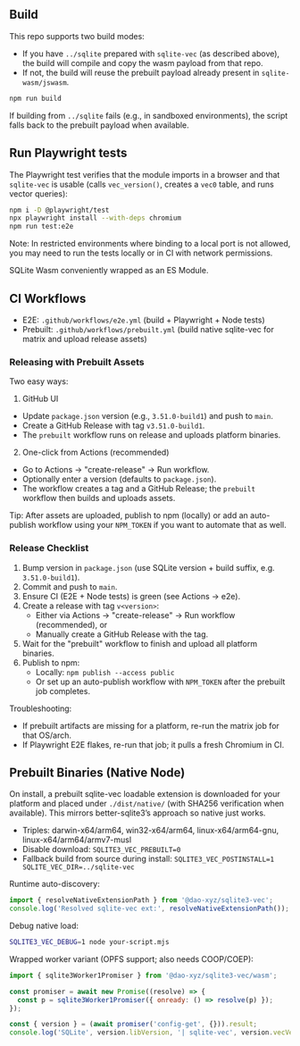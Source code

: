 ## Build

This repo supports two build modes:

- If you have `../sqlite` prepared with `sqlite-vec` (as described above), the
  build will compile and copy the wasm payload from that repo.
- If not, the build will reuse the prebuilt payload already present in
  `sqlite-wasm/jswasm`.

```bash
npm run build
```

If building from `../sqlite` fails (e.g., in sandboxed environments), the script
falls back to the prebuilt payload when available.

## Run Playwright tests

The Playwright test verifies that the module imports in a browser and that
`sqlite-vec` is usable (calls `vec_version()`, creates a `vec0` table, and runs
vector queries):

```bash
npm i -D @playwright/test
npx playwright install --with-deps chromium
npm run test:e2e
```

Note: In restricted environments where binding to a local port is not allowed,
you may need to run the tests locally or in CI with network permissions.

SQLite Wasm conveniently wrapped as an ES Module.

## CI Workflows

- E2E: `.github/workflows/e2e.yml` (build + Playwright + Node tests)
- Prebuilt: `.github/workflows/prebuilt.yml` (build native sqlite-vec for matrix
  and upload release assets)

### Releasing with Prebuilt Assets

Two easy ways:

1. GitHub UI

- Update `package.json` version (e.g., `3.51.0-build1`) and push to `main`.
- Create a GitHub Release with tag `v3.51.0-build1`.
- The `prebuilt` workflow runs on release and uploads platform binaries.

2. One-click from Actions (recommended)

- Go to Actions → "create-release" → Run workflow.
- Optionally enter a version (defaults to `package.json`).
- The workflow creates a tag and a GitHub Release; the `prebuilt` workflow then
  builds and uploads assets.

Tip: After assets are uploaded, publish to npm (locally) or add an auto-publish
workflow using your `NPM_TOKEN` if you want to automate that as well.

### Release Checklist

1. Bump version in `package.json` (use SQLite version + build suffix, e.g.
   `3.51.0-build1`).
2. Commit and push to `main`.
3. Ensure CI (E2E + Node tests) is green (see Actions → e2e).
4. Create a release with tag `v<version>`:
   - Either via Actions → "create-release" → Run workflow (recommended), or
   - Manually create a GitHub Release with the tag.
5. Wait for the "prebuilt" workflow to finish and upload all platform binaries.
6. Publish to npm:
   - Locally: `npm publish --access public`
   - Or set up an auto-publish workflow with `NPM_TOKEN` after the prebuilt job
     completes.

Troubleshooting:

- If prebuilt artifacts are missing for a platform, re-run the matrix job for
  that OS/arch.
- If Playwright E2E flakes, re-run that job; it pulls a fresh Chromium in CI.

## Prebuilt Binaries (Native Node)

On install, a prebuilt sqlite-vec loadable extension is downloaded for your
platform and placed under `./dist/native/` (with SHA256 verification when
available). This mirrors better-sqlite3’s approach so native just works.

- Triples: darwin-x64/arm64, win32-x64/arm64, linux-x64/arm64-gnu,
  linux-x64/arm64/armv7-musl
- Disable download: `SQLITE3_VEC_PREBUILT=0`
- Fallback build from source during install:
  `SQLITE3_VEC_POSTINSTALL=1 SQLITE_VEC_DIR=../sqlite-vec`

Runtime auto-discovery:

```js
import { resolveNativeExtensionPath } from '@dao-xyz/sqlite3-vec';
console.log('Resolved sqlite-vec ext:', resolveNativeExtensionPath());
```

Debug native load:

```bash
SQLITE3_VEC_DEBUG=1 node your-script.mjs
```

Wrapped worker variant (OPFS support; also needs COOP/COEP):

```js
import { sqlite3Worker1Promiser } from '@dao-xyz/sqlite3-vec/wasm';

const promiser = await new Promise((resolve) => {
  const p = sqlite3Worker1Promiser({ onready: () => resolve(p) });
});

const { version } = (await promiser('config-get', {})).result;
console.log('SQLite', version.libVersion, '| sqlite-vec', version.vecVersion);
```
